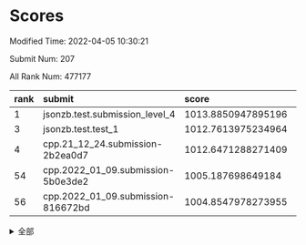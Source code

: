 # Scores

Modified Time: 2022-04-05 10:30:21

Submit Num: 207

All Rank Num: 477177

| rank |               submit               |       score        |       sigma        | pk_num |
| :--- | :--------------------------------- | :----------------- | :----------------- | :----- |
| 1    | jsonzb.test.submission_level_4     | 1013.8850947895196 | 0.810184552191166  | 9224   |
| 3    | jsonzb.test.test_1                 | 1012.7613975234964 | 0.802033101431712  | 9217   |
| 4    | cpp.21_12_24.submission-2b2ea0d7   | 1012.6471288271409 | 0.7629286644966415 | 9219   |
| 54   | cpp.2022_01_09.submission-5b0e3de2 | 1005.187698649184  | 0.7259584586334684 | 9217   |
| 56   | cpp.2022_01_09.submission-816672bd | 1004.8547978273955 | 0.7252160324121776 | 9217   |


<details>
<summary>全部</summary>

| rank |                 submit                 |       score        |       sigma        | pk_num |
| :--- | :------------------------------------- | :----------------- | :----------------- | :----- |
| 1    | jsonzb.test.submission_level_4         | 1013.8850947895196 | 0.810184552191166  | 9224   |
| 2    | gobigger.level_3.submission_level_3_10 | 1013.0407625584604 | 0.7757345229371329 | 9221   |
| 3    | jsonzb.test.test_1                     | 1012.7613975234964 | 0.802033101431712  | 9217   |
| 4    | cpp.21_12_24.submission-2b2ea0d7       | 1012.6471288271409 | 0.7629286644966415 | 9219   |
| 5    | gobigger.level_3.submission_level_3_21 | 1011.4757868595235 | 0.7522217728944197 | 9221   |
| 6    | gobigger.level_3.submission_level_3_39 | 1011.3847287414119 | 0.7591589422970811 | 9225   |
| 7    | gobigger.level_3.submission_level_3_4  | 1011.3116589509145 | 0.769592241643656  | 9222   |
| 8    | gobigger.level_3.submission_level_3_11 | 1011.2378430017168 | 0.7511348160531918 | 9224   |
| 9    | gobigger.level_3.submission_level_3_12 | 1011.008794332332  | 0.8120690309073234 | 9221   |
| 10   | gobigger.level_3.submission_level_3_1  | 1011.0061281809726 | 0.7673241542711674 | 9221   |
| 11   | gobigger.level_3.submission_level_3_13 | 1010.9587670717087 | 0.7826707330225423 | 9226   |
| 12   | gobigger.level_3.submission_level_3_7  | 1010.7784901800422 | 0.7307477084441357 | 9218   |
| 13   | gobigger.level_3.submission_level_3_19 | 1010.7696852952164 | 0.7459787044926055 | 9228   |
| 14   | gobigger.level_3.submission_level_3_25 | 1010.7656854734632 | 0.7543068164455912 | 9227   |
| 15   | gobigger.level_3.submission_level_3_8  | 1010.7591075764402 | 0.7584947481429346 | 9224   |
| 16   | gobigger.level_3.submission_level_3_35 | 1010.6121916716314 | 0.7468047211366549 | 9219   |
| 17   | gobigger.level_3.submission_level_3_36 | 1010.5497625773007 | 0.7487236635053429 | 9216   |
| 18   | gobigger.level_3.submission_level_3_17 | 1010.4861161441379 | 0.7575495552285434 | 9220   |
| 19   | gobigger.level_3.submission_level_3_29 | 1010.3714307455207 | 0.7480321770902997 | 9221   |
| 20   | gobigger.level_3.submission_level_3_18 | 1010.3547901359922 | 0.7304634382152261 | 9222   |
| 21   | gobigger.level_3.submission_level_3_43 | 1010.3428042051997 | 0.7966440176111288 | 9223   |
| 22   | gobigger.level_3.submission_level_3_49 | 1010.3407036422286 | 0.7646535332533818 | 9219   |
| 23   | gobigger.level_3.submission_level_3_0  | 1010.3120633271859 | 0.791616167270663  | 9224   |
| 24   | gobigger.level_3.submission_level_3_22 | 1010.306020085693  | 0.7768595896210051 | 9219   |
| 25   | gobigger.level_3.submission_level_3_5  | 1010.3021319145083 | 0.7591037793388631 | 9213   |
| 26   | gobigger.level_3.submission_level_3_26 | 1010.2503235100238 | 0.7597035668538089 | 9221   |
| 27   | gobigger.level_3.submission_level_3_2  | 1010.2055708552825 | 0.7558383599125946 | 9218   |
| 28   | gobigger.level_3.submission_level_3_15 | 1010.1789968177086 | 0.767548605773306  | 9222   |
| 29   | gobigger.level_3.submission_level_3_42 | 1010.1213878372764 | 0.7518879564532646 | 9221   |
| 30   | gobigger.level_3.submission_level_3_47 | 1010.0869114409871 | 0.7544411606566858 | 9219   |
| 31   | gobigger.level_3.submission_level_3_41 | 1010.0755015639228 | 0.7759100227903117 | 9217   |
| 32   | gobigger.level_3.submission_level_3_31 | 1010.0366353644974 | 0.7513493692163495 | 9220   |
| 33   | gobigger.level_3.submission_level_3_48 | 1010.0289082424041 | 0.7623531408727925 | 9226   |
| 34   | gobigger.level_3.submission_level_3_45 | 1009.9608712227983 | 0.7434375897238307 | 9224   |
| 35   | gobigger.level_3.submission_level_3_9  | 1009.7351807994244 | 0.7509048467767397 | 9216   |
| 36   | gobigger.level_3.submission_level_3_20 | 1009.717223480412  | 0.744230345349908  | 9219   |
| 37   | gobigger.level_3.submission_level_3_38 | 1009.7056390062238 | 0.7435600977017162 | 9223   |
| 38   | gobigger.level_3.submission_level_3_14 | 1009.5917236361348 | 0.7552553424781925 | 9225   |
| 39   | gobigger.level_3.submission_level_3_23 | 1009.4165402440024 | 0.7505534689308109 | 9226   |
| 40   | gobigger.level_3.submission_level_3_16 | 1009.4152728555699 | 0.77254411266085   | 9223   |
| 41   | gobigger.level_3.submission_level_3_3  | 1009.3913691364621 | 0.7473903577688269 | 9218   |
| 42   | gobigger.level_3.submission_level_3_32 | 1009.3514496487469 | 0.7705430573587897 | 9226   |
| 43   | gobigger.level_3.submission_level_3_44 | 1009.2565499579936 | 0.7716829999641681 | 9220   |
| 44   | gobigger.level_3.submission_level_3_46 | 1009.2432370746094 | 0.7341973732733061 | 9220   |
| 45   | gobigger.level_3.submission_level_3_40 | 1009.2230043251673 | 0.732301658427227  | 9220   |
| 46   | gobigger.level_3.submission_level_3_37 | 1009.179371222556  | 0.7591187361745617 | 9228   |
| 47   | gobigger.level_3.submission_level_3_27 | 1009.0742085070154 | 0.7559806710577436 | 9223   |
| 48   | gobigger.level_3.submission_level_3_24 | 1009.011745049828  | 0.7530688523228837 | 9214   |
| 49   | gobigger.level_3.submission_level_3_6  | 1008.7236232722611 | 0.744232841403904  | 9225   |
| 50   | gobigger.level_3.submission_level_3_30 | 1008.7005013785479 | 0.7471173026813379 | 9214   |
| 51   | gobigger.level_3.submission_level_3_34 | 1008.5662010155625 | 0.740883078508859  | 9221   |
| 52   | gobigger.level_3.submission_level_3_28 | 1008.530852726496  | 0.7164632826585738 | 9219   |
| 53   | gobigger.level_3.submission_level_3_33 | 1007.8263466422995 | 0.7286512459801695 | 9217   |
| 54   | cpp.2022_01_09.submission-5b0e3de2     | 1005.187698649184  | 0.7259584586334684 | 9217   |
| 55   | gobigger.level_1.submission_level_1_23 | 1004.911448818951  | 0.7230028692733217 | 9225   |
| 56   | cpp.2022_01_09.submission-816672bd     | 1004.8547978273955 | 0.7252160324121776 | 9217   |
| 57   | gobigger.level_1.submission_level_1_3  | 1004.6635832993783 | 0.724794355818483  | 9220   |
| 58   | gobigger.level_1.submission_level_1_24 | 1004.4111699596804 | 0.7301487867975119 | 9217   |
| 59   | gobigger.level_1.submission_level_1_21 | 1004.1252221720595 | 0.7226504624623226 | 9221   |
| 60   | gobigger.level_1.submission_level_1_29 | 1004.0790596544726 | 0.7253230638474581 | 9221   |
| 61   | gobigger.level_1.submission_level_1_34 | 1004.0343478870627 | 0.7125431900665704 | 9220   |
| 62   | gobigger.level_1.submission_level_1_17 | 1003.8936922715825 | 0.7151026720017419 | 9227   |
| 63   | gobigger.level_1.submission_level_1_42 | 1003.846249892311  | 0.7098251282416116 | 9223   |
| 64   | gobigger.level_1.submission_level_1_30 | 1003.6815227509011 | 0.7227135158581109 | 9222   |
| 65   | gobigger.level_1.submission_level_1_36 | 1003.6342756788749 | 0.723016077725106  | 9221   |
| 66   | gobigger.level_1.submission_level_1_0  | 1003.6201929564253 | 0.7230082852239155 | 9223   |
| 67   | gobigger.level_1.submission_level_1_32 | 1003.5144197124785 | 0.7181841088654198 | 9225   |
| 68   | gobigger.level_1.submission_level_1_16 | 1003.4726499543217 | 0.7195047430074955 | 9222   |
| 69   | gobigger.level_1.submission_level_1_6  | 1003.4298146505346 | 0.7370770908086053 | 9213   |
| 70   | gobigger.level_1.submission_level_1_9  | 1003.3845663198648 | 0.7113858408485276 | 9222   |
| 71   | gobigger.level_1.submission_level_1_19 | 1003.3523166829727 | 0.7231781395572365 | 9221   |
| 72   | gobigger.level_1.submission_level_1_15 | 1003.3379773148816 | 0.7114959994366216 | 9224   |
| 73   | gobigger.level_1.submission_level_1_48 | 1003.2380489959633 | 0.7251228469647016 | 9220   |
| 74   | gobigger.level_1.submission_level_1_40 | 1003.2322636019862 | 0.7105091895287284 | 9221   |
| 75   | gobigger.level_1.submission_level_1_28 | 1003.16423937734   | 0.7105027412157936 | 9222   |
| 76   | gobigger.level_1.submission_level_1_11 | 1003.160283693268  | 0.7173076994093099 | 9224   |
| 77   | gobigger.level_1.submission_level_1_45 | 1003.1348555275277 | 0.7110651550294548 | 9221   |
| 78   | gobigger.level_1.submission_level_1_41 | 1003.1174799090954 | 0.718173850268409  | 9220   |
| 79   | gobigger.level_1.submission_level_1_39 | 1003.0990169202779 | 0.7147680201128821 | 9222   |
| 80   | gobigger.level_1.submission_level_1_37 | 1003.0939277825964 | 0.7075637114934237 | 9219   |
| 81   | gobigger.level_1.submission_level_1_38 | 1003.0368685681557 | 0.7138268009690903 | 9224   |
| 82   | gobigger.level_1.submission_level_1_26 | 1002.966053638549  | 0.7214214406700178 | 9221   |
| 83   | gobigger.level_1.submission_level_1_2  | 1002.8916307263434 | 0.721173571849866  | 9213   |
| 84   | gobigger.level_1.submission_level_1_43 | 1002.8909008060906 | 0.7101155361949245 | 9216   |
| 85   | gobigger.level_1.submission_level_1_13 | 1002.8901150626893 | 0.7146464207394674 | 9223   |
| 86   | gobigger.level_1.submission_level_1_46 | 1002.8585952350805 | 0.7120006151379911 | 9216   |
| 87   | gobigger.level_1.submission_level_1_31 | 1002.8493996732428 | 0.7132425472301611 | 9216   |
| 88   | gobigger.level_1.submission_level_1_47 | 1002.784921778557  | 0.7180102729726493 | 9220   |
| 89   | gobigger.level_1.submission_level_1_4  | 1002.7493971469191 | 0.7034852215644438 | 9219   |
| 90   | gobigger.level_1.submission_level_1_35 | 1002.7033701755697 | 0.7149823631246582 | 9222   |
| 91   | gobigger.level_1.submission_level_1_5  | 1002.6971975918999 | 0.7276359005810784 | 9220   |
| 92   | gobigger.level_1.submission_level_1_22 | 1002.6557834249838 | 0.6995622070186027 | 9227   |
| 93   | gobigger.level_1.submission_level_1_18 | 1002.6536177037746 | 0.7286164627960557 | 9220   |
| 94   | gobigger.level_1.submission_level_1_1  | 1002.6390038516219 | 0.7124630578310742 | 9223   |
| 95   | gobigger.level_1.submission_level_1_10 | 1002.5690583464491 | 0.7116481371001655 | 9217   |
| 96   | gobigger.level_1.submission_level_1_33 | 1002.5458393545489 | 0.7114255372062456 | 9222   |
| 97   | gobigger.level_1.submission_level_1_20 | 1002.5081933964758 | 0.7119204380579905 | 9226   |
| 98   | gobigger.level_1.submission_level_1_49 | 1002.441462409383  | 0.7158593829807407 | 9220   |
| 99   | gobigger.level_1.submission_level_1_8  | 1002.3836938353719 | 0.7154686496032325 | 9217   |
| 100  | gobigger.level_1.submission_level_1_27 | 1002.3736421246535 | 0.7114747019765606 | 9218   |
| 101  | gobigger.level_1.submission_level_1_25 | 1002.3525857079063 | 0.7254120341243517 | 9222   |
| 102  | gobigger.level_1.submission_level_1_44 | 1002.3389103040598 | 0.7144754100581567 | 9222   |
| 103  | gobigger.level_1.submission_level_1_14 | 1002.3167650021364 | 0.7155565384336943 | 9220   |
| 104  | gobigger.level_1.submission_level_1_7  | 1001.7871640184007 | 0.710270972739604  | 9218   |
| 105  | gobigger.level_1.submission_level_1_12 | 1001.3189545575018 | 0.7071226496861122 | 9225   |
| 106  | gobigger.random.submission_random_37   | 997.78412337066    | 0.7012242108992284 | 9223   |
| 107  | gobigger.random.submission_random_27   | 997.2234053014483  | 0.7045736431053286 | 9220   |
| 108  | gobigger.random.submission_random_23   | 997.1766693990945  | 0.6992294361930471 | 9223   |
| 109  | gobigger.random.submission_random_39   | 997.1061363370378  | 0.7056743715888671 | 9224   |
| 110  | gobigger.random.submission_random_31   | 996.99825184452    | 0.7117983911486302 | 9218   |
| 111  | gobigger.random.submission_random_25   | 996.9146926819313  | 0.7099982982626869 | 9221   |
| 112  | gobigger.random.submission_random_11   | 996.8185396367122  | 0.7110649872028693 | 9221   |
| 113  | gobigger.random.submission_random_4    | 996.8065568207767  | 0.7077452842368412 | 9222   |
| 114  | gobigger.random.submission_random_7    | 996.7580723872749  | 0.7295818725672797 | 9222   |
| 115  | gobigger.random.submission_random_14   | 996.7516841931231  | 0.7016115791342797 | 9220   |
| 116  | gobigger.random.submission_random_20   | 996.6856956577577  | 0.6959689316820067 | 9222   |
| 117  | gobigger.random.submission_random_3    | 996.6539058943956  | 0.7051596405288435 | 9217   |
| 118  | gobigger.random.submission_random_13   | 996.6422082582379  | 0.7138321511450267 | 9214   |
| 119  | gobigger.random.submission_random_21   | 996.6199370516894  | 0.6935047757577675 | 9219   |
| 120  | gobigger.random.submission_random_35   | 996.5464430539332  | 0.7069621397972142 | 9222   |
| 121  | gobigger.random.submission_random_34   | 996.5351267117633  | 0.7193360936189885 | 9218   |
| 122  | gobigger.random.submission_random_1    | 996.4607874648035  | 0.7084077178197637 | 9223   |
| 123  | gobigger.random.submission_random_38   | 996.4358435409656  | 0.7014057810691396 | 9224   |
| 124  | gobigger.random.submission_random_44   | 996.3561211469189  | 0.7047894620534633 | 9222   |
| 125  | gobigger.random.submission_random_49   | 996.282829208311   | 0.706639728122755  | 9216   |
| 126  | gobigger.random.submission_random_46   | 996.1921058641809  | 0.7184009329854629 | 9216   |
| 127  | gobigger.random.submission_random_32   | 996.1512046565006  | 0.7172861498080338 | 9228   |
| 128  | gobigger.random.submission_random_28   | 996.1429483606544  | 0.7080967852249702 | 9219   |
| 129  | gobigger.random.submission_random_41   | 996.0778380378886  | 0.7067563223614888 | 9218   |
| 130  | gobigger.random.submission_random_5    | 996.0626628662267  | 0.712299437905272  | 9222   |
| 131  | gobigger.random.submission_random_12   | 996.0564795697446  | 0.7172198437811355 | 9220   |
| 132  | gobigger.random.submission_random_8    | 995.9562410250447  | 0.7265523350340318 | 9219   |
| 133  | gobigger.random.submission_random_43   | 995.9557243997334  | 0.709655766043799  | 9220   |
| 134  | gobigger.random.submission_random_16   | 995.9192343036813  | 0.7103871577683212 | 9223   |
| 135  | gobigger.random.submission_random_26   | 995.8872811880302  | 0.7214137078162479 | 9228   |
| 136  | gobigger.random.submission_random_2    | 995.793872435179   | 0.7125536931687921 | 9224   |
| 137  | gobigger.random.submission_random_18   | 995.7888347536191  | 0.7237047190037691 | 9218   |
| 138  | gobigger.random.submission_random_42   | 995.7875035899093  | 0.7147564567330897 | 9220   |
| 139  | gobigger.random.submission_random_17   | 995.7767808248583  | 0.7086545486776354 | 9222   |
| 140  | gobigger.random.submission_random_36   | 995.7661863196926  | 0.7147930193902613 | 9218   |
| 141  | gobigger.random.submission_random_24   | 995.7010439691294  | 0.7125275978990323 | 9222   |
| 142  | gobigger.random.submission_random_22   | 995.6792384014708  | 0.7182495213968929 | 9223   |
| 143  | gobigger.random.submission_random_30   | 995.6464914579632  | 0.7073821568327775 | 9222   |
| 144  | gobigger.random.submission_random_10   | 995.6378080563863  | 0.7128024213772308 | 9227   |
| 145  | gobigger.random.submission_random_33   | 995.4300220736797  | 0.7072272124958673 | 9216   |
| 146  | gobigger.random.submission_random_15   | 995.4034110190136  | 0.7012603003937897 | 9224   |
| 147  | gobigger.random.submission_random_0    | 995.374490161584   | 0.7081079905914243 | 9222   |
| 148  | gobigger.random.submission_random_45   | 995.3248336621515  | 0.711861665023738  | 9221   |
| 149  | gobigger.random.submission_random_19   | 995.3209719730777  | 0.7001319018056154 | 9223   |
| 150  | gobigger.random.submission_random_29   | 995.2008175316244  | 0.7260556026769888 | 9224   |
| 151  | gobigger.random.submission_random_40   | 995.1585056624793  | 0.7267820218429751 | 9220   |
| 152  | gobigger.random.submission_random_6    | 995.0968070539899  | 0.7139244719304959 | 9216   |
| 153  | gobigger.random.submission_random_9    | 994.9020445009588  | 0.7061922052245788 | 9226   |
| 154  | gobigger.random.submission_random_48   | 994.4034540545711  | 0.7164472168644318 | 9217   |
| 155  | gobigger.random.submission_random_47   | 994.2699615719363  | 0.7145534693726813 | 9221   |
| 156  | gobigger.level_2.submission_level_2_0  | 993.8060274015876  | 0.7347922989446315 | 9226   |
| 157  | gobigger.level_2.submission_level_2_12 | 993.7691870229884  | 0.727374586066435  | 9216   |
| 158  | gobigger.level_2.submission_level_2_22 | 993.623357990739   | 0.7121279899514289 | 9225   |
| 159  | gobigger.level_2.submission_level_2_26 | 993.6165148992926  | 0.7321866185229647 | 9217   |
| 160  | gobigger.level_2.submission_level_2_20 | 993.5518830185032  | 0.727607965392964  | 9215   |
| 161  | gobigger.level_2.submission_level_2_6  | 993.5427816041446  | 0.7318290014089703 | 9224   |
| 162  | gobigger.level_2.submission_level_2_2  | 993.4174567904972  | 0.7333397945493134 | 9223   |
| 163  | gobigger.level_2.submission_level_2_7  | 993.1359122928977  | 0.7173908082918983 | 9222   |
| 164  | gobigger.level_2.submission_level_2_11 | 992.9377704190756  | 0.7495919136915439 | 9218   |
| 165  | gobigger.level_2.submission_level_2_27 | 992.7937776382063  | 0.7273953890898074 | 9224   |
| 166  | gobigger.level_2.submission_level_2_43 | 992.7309330479712  | 0.7447643712017077 | 9219   |
| 167  | gobigger.level_2.submission_level_2_14 | 992.7196543907037  | 0.7378288536344288 | 9219   |
| 168  | gobigger.level_2.submission_level_2_42 | 992.7195153061161  | 0.726531148313347  | 9226   |
| 169  | gobigger.level_2.submission_level_2_44 | 992.7056528612607  | 0.7528141690694332 | 9223   |
| 170  | gobigger.level_2.submission_level_2_15 | 992.6784794162493  | 0.7221377353465517 | 9222   |
| 171  | gobigger.level_2.submission_level_2_39 | 992.6761235740014  | 0.7473441703405397 | 9223   |
| 172  | gobigger.level_2.submission_level_2_34 | 992.617953249748   | 0.7387171456441414 | 9225   |
| 173  | gobigger.level_2.submission_level_2_40 | 992.5935382049441  | 0.7578842805240861 | 9216   |
| 174  | gobigger.level_2.submission_level_2_29 | 992.5538716971575  | 0.7238953536442799 | 9221   |
| 175  | gobigger.level_2.submission_level_2_16 | 992.5297903348605  | 0.732833405731502  | 9218   |
| 176  | gobigger.level_2.submission_level_2_23 | 992.4282042419256  | 0.7440943332113082 | 9220   |
| 177  | gobigger.level_2.submission_level_2_47 | 992.2855754564827  | 0.7394764657270357 | 9215   |
| 178  | gobigger.level_2.submission_level_2_18 | 992.2831796089224  | 0.7420442275563671 | 9222   |
| 179  | gobigger.level_2.submission_level_2_10 | 992.1522222224156  | 0.7525789023919578 | 9218   |
| 180  | gobigger.level_2.submission_level_2_13 | 992.1411034244954  | 0.7707127172542412 | 9222   |
| 181  | gobigger.level_2.submission_level_2_24 | 992.1295886417702  | 0.7511532743577584 | 9211   |
| 182  | gobigger.level_2.submission_level_2_41 | 992.1263399200001  | 0.7545519431237812 | 9221   |
| 183  | gobigger.level_2.submission_level_2_17 | 992.113193977295   | 0.7489329663609526 | 9221   |
| 184  | gobigger.level_2.submission_level_2_5  | 992.070283722831   | 0.7551133689462699 | 9223   |
| 185  | gobigger.level_2.submission_level_2_37 | 991.9960026310438  | 0.7382312430198568 | 9220   |
| 186  | gobigger.level_2.submission_level_2_38 | 991.9790445150245  | 0.7382547067400048 | 9218   |
| 187  | gobigger.level_2.submission_level_2_46 | 991.975553423555   | 0.7572711379020395 | 9221   |
| 188  | gobigger.level_2.submission_level_2_28 | 991.887984995859   | 0.7359760799398368 | 9220   |
| 189  | gobigger.level_2.submission_level_2_3  | 991.8869259489611  | 0.7510338024332665 | 9222   |
| 190  | gobigger.level_2.submission_level_2_33 | 991.8329687797387  | 0.7543978286006686 | 9222   |
| 191  | gobigger.level_2.submission_level_2_35 | 991.7404806433526  | 0.7575030474693369 | 9227   |
| 192  | gobigger.level_2.submission_level_2_30 | 991.6943409192613  | 0.7698610167957071 | 9215   |
| 193  | gobigger.level_2.submission_level_2_32 | 991.679644122015   | 0.7362727800575858 | 9217   |
| 194  | gobigger.level_2.submission_level_2_31 | 991.5170320135976  | 0.7477419917957943 | 9222   |
| 195  | gobigger.level_2.submission_level_2_19 | 991.3384924252099  | 0.7576212637144312 | 9222   |
| 196  | gobigger.level_2.submission_level_2_49 | 991.3194292144827  | 0.7330037961376655 | 9218   |
| 197  | gobigger.level_2.submission_level_2_1  | 991.2691565450762  | 0.7542084678231059 | 9215   |
| 198  | gobigger.level_2.submission_level_2_36 | 991.2340780421384  | 0.7504757485294687 | 9214   |
| 199  | gobigger.level_2.submission_level_2_48 | 991.2287302542409  | 0.7400082462161744 | 9223   |
| 200  | gobigger.level_2.submission_level_2_9  | 991.2144147523215  | 0.7378700906024325 | 9221   |
| 201  | gobigger.level_2.submission_level_2_21 | 991.1360009580065  | 0.7420583110266683 | 9220   |
| 202  | gobigger.level_2.submission_level_2_4  | 991.1260409849392  | 0.7447541285357921 | 9221   |
| 203  | gobigger.level_2.submission_level_2_25 | 991.1148258179337  | 0.7481473215550424 | 9224   |
| 204  | gobigger.level_2.submission_level_2_45 | 991.0352819471216  | 0.7599779317325468 | 9224   |
| 205  | gobigger.level_2.submission_level_2_8  | 990.4803628023955  | 0.776782681452833  | 9226   |
| 206  | gobigger.none.submission_none_0        | 978.1712317119868  | 1.434618780033931  | 9218   |
| 207  | gobigger.none.submission_none_1        | 976.9245645883168  | 1.3974396887561304 | 9220   |

</details>